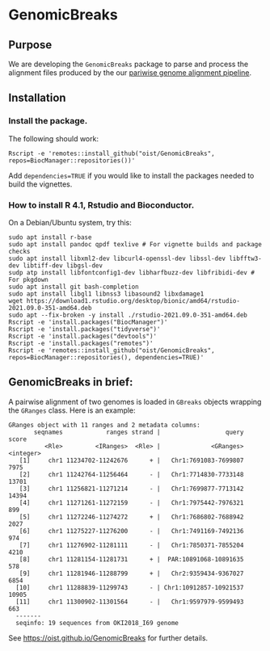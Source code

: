 GenomicBreaks
=============

Purpose
-------

We are developing the `GenomicBreaks` package to parse and process the
alignment files produced by the our
[pariwise genome alignment pipeline](https://github.com/oist/plessy_pairwiseGenomeComparison).

Installation
------------

### Install the package.

The following should work:

```
Rscript -e 'remotes::install_github("oist/GenomicBreaks", repos=BiocManager::repositories())'
```

Add `dependencies=TRUE` if you would like to install the packages needed to build the vignettes.

### How to install R 4.1, Rstudio and Bioconductor.

On a Debian/Ubuntu system, try this:

```
sudo apt install r-base
sudo apt install pandoc qpdf texlive # For vignette builds and package checks
sudo apt install libxml2-dev libcurl4-openssl-dev libssl-dev libfftw3-dev libtiff-dev libgsl-dev
sudp atp install libfontconfig1-dev libharfbuzz-dev libfribidi-dev # For pkgdown
sudo apt install git bash-completion
sudo apt install libgl1 libnss3 libasound2 libxdamage1
wget https://download1.rstudio.org/desktop/bionic/amd64/rstudio-2021.09.0-351-amd64.deb
sudo apt --fix-broken -y install ./rstudio-2021.09.0-351-amd64.deb
Rscript -e 'install.packages("BiocManager")'
Rscript -e 'install.packages("tidyverse")'
Rscript -e 'install.packages("devtools")' 
Rscript -e 'install.packages("remotes")'
Rscript -e 'remotes::install_github("oist/GenomicBreaks", repos=BiocManager::repositories(), dependencies=TRUE)'

```

GenomicBreaks in brief:
-----------------------

A pairwise alignment of two genomes is loaded in `GBreaks` objects wrapping
the `GRanges` class.  Here is an example:

```
GRanges object with 11 ranges and 2 metadata columns:
       seqnames            ranges strand |                  query     score
          <Rle>         <IRanges>  <Rle> |              <GRanges> <integer>
   [1]     chr1 11234702-11242676      + |   Chr1:7691083-7699807      7975
   [2]     chr1 11242764-11256464      - |   Chr1:7714830-7733148     13701
   [3]     chr1 11256821-11271214      - |   Chr1:7699877-7713142     14394
   [4]     chr1 11271261-11272159      - |   Chr1:7975442-7976321       899
   [5]     chr1 11272246-11274272      + |   Chr1:7686802-7688942      2027
   [6]     chr1 11275227-11276200      - |   Chr1:7491169-7492136       974
   [7]     chr1 11276902-11281111      - |   Chr1:7850371-7855204      4210
   [8]     chr1 11281154-11281731      + |  PAR:10891068-10891635       578
   [9]     chr1 11281946-11288799      + |   Chr2:9359434-9367027      6854
  [10]     chr1 11288839-11299743      - | Chr1:10912857-10921537     10905
  [11]     chr1 11300902-11301564      - |   Chr1:9597979-9599493       663
  -------
  seqinfo: 19 sequences from OKI2018_I69 genome
```

See <https://oist.github.io/GenomicBreaks> for further details.
